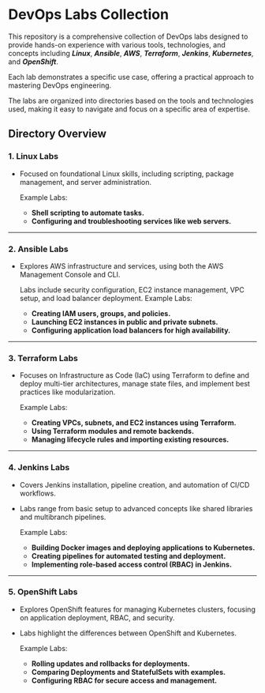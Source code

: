 # DevOps Labs Collection

This repository is a comprehensive collection of DevOps labs designed to provide hands-on experience with various tools, technologies, and concepts including ***Linux***, ***Ansible***, ***AWS***, ***Terraform***, ***Jenkins***, ***Kubernetes***, and ***OpenShift***. 

Each lab demonstrates a specific use case, offering a practical approach to mastering DevOps engineering.

The labs are organized into directories based on the tools and technologies used, making it easy to navigate and focus on a specific area of expertise.

## Directory Overview 

### 1. Linux Labs

- Focused on foundational Linux skills, including scripting, package management, and server administration.

  Example Labs:
  - **Shell scripting to automate tasks.**
  - **Configuring and troubleshooting services like web servers.**
---
### 2. Ansible Labs

- Explores AWS infrastructure and services, using both the AWS Management Console and CLI.

  Labs include security configuration, EC2 instance management, VPC setup, and load balancer deployment.
  Example Labs:
  - **Creating IAM users, groups, and policies.**
  - **Launching EC2 instances in public and private subnets.**
  - **Configuring application load balancers for high availability.**
---
### 3. Terraform Labs

- Focuses on Infrastructure as Code (IaC) using Terraform to define and deploy multi-tier architectures, manage state files, and implement best practices like     modularization.

  Example Labs:
  - **Creating VPCs, subnets, and EC2 instances using Terraform.**
  - **Using Terraform modules and remote backends.**
  - **Managing lifecycle rules and importing existing resources.**
---
### 4. Jenkins Labs

- Covers Jenkins installation, pipeline creation, and automation of CI/CD workflows.

- Labs range from basic setup to advanced concepts like shared libraries and multibranch pipelines.

  Example Labs:
  - **Building Docker images and deploying applications to Kubernetes.**
  - **Creating pipelines for automated testing and deployment.**
  - **Implementing role-based access control (RBAC) in Jenkins.**
---
### 5. OpenShift Labs 

- Explores OpenShift features for managing Kubernetes clusters, focusing on application deployment, RBAC, and security.

- Labs highlight the differences between OpenShift and Kubernetes.

  Example Labs:
  - **Rolling updates and rollbacks for deployments.**
  - **Comparing Deployments and StatefulSets with examples.**
  - **Configuring RBAC for secure access and management.**
